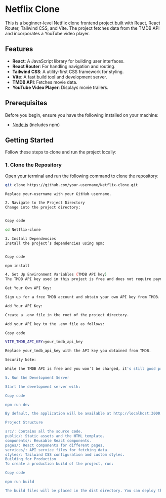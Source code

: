 # Netflix Clone

This is a beginner-level Netflix clone frontend project built with React, React Router, Tailwind CSS, and Vite. The project fetches data from the TMDB API and incorporates a YouTube video player.

## Features

- **React**: A JavaScript library for building user interfaces.
- **React Router**: For handling navigation and routing.
- **Tailwind CSS**: A utility-first CSS framework for styling.
- **Vite**: A fast build tool and development server.
- **TMDB API**: Fetches movie data.
- **YouTube Video Player**: Displays movie trailers.

## Prerequisites

Before you begin, ensure you have the following installed on your machine:

- [Node.js](https://nodejs.org/) (includes npm)

## Getting Started

Follow these steps to clone and run the project locally:

### 1. Clone the Repository

Open your terminal and run the following command to clone the repository:

```sh
git clone https://github.com/your-username/Netflix-clone.git

Replace your-username with your GitHub username.

2. Navigate to the Project Directory
Change into the project directory:


Copy code

cd Netflix-clone

3. Install Dependencies
Install the project’s dependencies using npm:


Copy code

npm install

4. Set Up Environment Variables (TMDB API key)
The TMDB API key used in this project is free and does not require payment information.

Get Your Own API Key:

Sign up for a free TMDB account and obtain your own API key from TMDB.

Add Your API Key:

Create a .env file in the root of the project directory.

Add your API key to the .env file as follows:

Copy code

VITE_TMDB_API_KEY=your_tmdb_api_key

Replace your_tmdb_api_key with the API key you obtained from TMDB.

Security Note:

While the TMDB API is free and you won’t be charged, it's still good practice to keep your API key private. Share the key only with trusted collaborators and avoid exposing it in public repositories.

5. Run the Development Server

Start the development server with:

Copy code

npm run dev

By default, the application will be available at http://localhost:3000. Open this URL in your browser to view the project.

Project Structure

src/: Contains all the source code.
public/: Static assets and the HTML template.
components/: Reusable React components.
pages/: React components for different pages.
services/: API service files for fetching data.
styles/: Tailwind CSS configuration and custom styles.
Building for Production
To create a production build of the project, run:

Copy code

npm run build

The build files will be placed in the dist directory. You can deploy these files to any static file hosting service.
